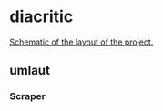# diacritic
[Schematic of the layout of the project.](readme_docs/diacritic_layout.png?raw=true "Project Layout")

## umlaut
### Scraper